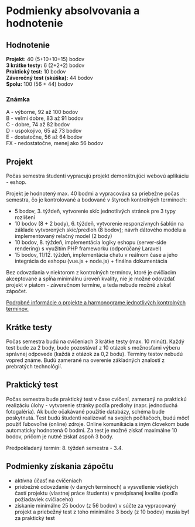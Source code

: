 # Podmienky absolvovania a hodnotenie


## Hodnotenie
**Projekt:** 40 (5+10+10+15) bodov  
**3 krátke testy:** 6 (2+2+2) bodov  
**Praktický test:** 10 bodov  
**Záverečný test (skúška):** 44 bodov  
**Spolu:** 100 (56 + 44) bodov  

### Známka
A - výborne, 92 až 100 bodov   
B - veľmi dobre, 83 až 91 bodov    
C - dobre, 74 až 82  bodov  
D - uspokojivo, 65 až 73 bodov    
E - dostatočne, 56 až 64 bodov  
FX - nedostatočne, menej ako 56 bodov


## Projekt
Počas semestra študenti vypracujú projekt demonštrujúci webovú aplikáciu - eshop. 

Projekt je hodnotený max. 40 bodmi a vypracováva sa priebežne počas semestra, čo je kontrolované a bodované v štyroch kontrolných termínoch:

* 5 bodov, 3. týždeň, vytvorenie skíc jednotlivých stránok pre 3 typy rozlíšení
* 10 bodov (8 + 2 body), 6. týždeň, vytvorenie responzívnych šablón na základe vytvorených skíc/predloh (8 bodov); návrh dátového modelu a implementovaný relačný model (2 body)
* 10 bodov, 8. týždeň, implementácia logiky eshopu (server-side rendering) s využitím PHP frameworku (odporúčaný Laravel) 
* 15 bodov, 11/12. týždeň, implementácia chatu v reálnom čase a jeho integrácia do eshopu (vue.js + node.js) + finálna dokumentácia


Bez odovzdania v niektorom z kontrolných termínov, ktoré je cvičiacim akceptované a spĺňa minimálnu úroveň kvality, nie je možné odovzdať projekt v piatom - záverečnom termíne, a teda nebude možné získať zápočet.

[Podrobné informácie o projekte a harmonograme jednotlivých kontrolných termínov.](../semestralny-projekt)

## Krátke testy
Počas semestra budú na cvičeniach 3 krátke testy (max. 10 minút). Každý test bude za 2 body, bude pozostávať z 10 otázok s možnosťami výberu správnej odpovede (každá z otázok za 0,2 bodu). Termíny testov nebudú vopred známe. Budú zamerané na overenie základných znalostí z prebratých technológií.

## Praktický test
Počas semestra bude praktický test v čase cvičení, zameraný na praktickú realizáciu úlohy - vytvorenie stránky podľa predlohy (napr. jednoduchá fotogaléria). Ak bude očakávané použitie databázy, schéma bude poskytnutá. Test budú študenti realizovať na svojich počítačoch, budú môcť použiť ľubovoľné (online) zdroje. Online komunikácia s iným človekom bude automaticky hodnotená 0 bodmi. Za test je možné získať maximálne 10 bodov, pričom je nutné získať aspoň 3 body.

Predpokladaný termín: 8. týždeň semestra - 3.4.

## Podmienky získania zápočtu
* aktívna účasť na cvičeniach
* priebežné odovzdanie (v daných termínoch) a vysvetlenie všetkých častí projektu (vlastnej práce študenta) v predpísanej kvalite (podľa požiadaviek cvičiaceho)
* získanie minimálne 25 bodov (z 56 bodov) v súčte za vypracovaný projekt a priebežný test z toho minimálne 3 body (z 10 bodov) musia byť za praktický test

